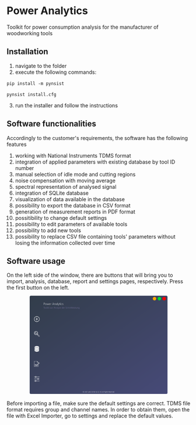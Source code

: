 # Power Analytics
Toolkit for power consumption analysis for the manufacturer of woodworking tools

## Installation
1) navigate to the folder
2) execute the following commands:
```
pip install -m pynsist 
```
```
pynsist install.cfg
```
3) run the installer and follow the instructions

## Software functionalities
Accordingly to the customer's requirements, the software has the following features
1) working with National Instruments TDMS format
2) integration of applied parameters with existing database by tool ID number
3) manual selection of idle mode and cutting regions
4) noise compensation with moving average
5) spectral representation of analysed signal
6) integration of SQLite database
7) visualization of data available in the database
8) possibility to export the database in CSV format
9) generation of measurement reports in PDF format
10) possitibility to change default settings
11) possibility to edit parameters of available tools
12) possibility to add new tools
13) possibility to replace CSV file containing tools' parameters without losing the information collected over time

## Software usage
On the left side of the window, there are buttons that will bring you to import, analysis, database, report and settings pages, respectively. Press the first button on the left.
<p align="center">
  <img width="75%" height="75%" src="https://github.com/daniellechowicz/Power-Analytics/blob/main/img/main.png">
</p>
Before importing a file, make sure the default settings are correct. TDMS file format requires group and channel names. In order to obtain them, open the file with Excel Importer, go to settings and replace the default values.
